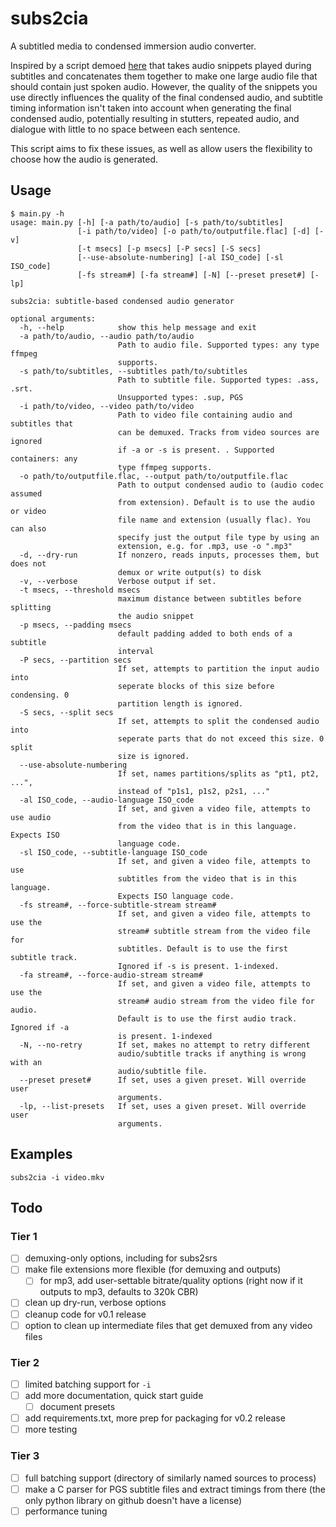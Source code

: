 # subs2cia

A subtitled media to condensed immersion audio converter.

Inspired by a script demoed [here](https://www.youtube.com/watch?v=QOLTeO-uCYU) that takes audio snippets played during 
subtitles and concatenates them together to make one large audio file that should contain just spoken audio. 
However, the quality of the snippets you use directly influences the quality of the final condensed audio, and subtitle 
timing information isn't taken into account when generating the final condensed audio, potentially resulting in 
stutters, repeated audio, and dialogue with little to no space between each sentence.

This script aims to fix these issues, as well as allow users the flexibility to choose how the audio is generated. 

## Usage
```
$ main.py -h
usage: main.py [-h] [-a path/to/audio] [-s path/to/subtitles]
               [-i path/to/video] [-o path/to/outputfile.flac] [-d] [-v]
               [-t msecs] [-p msecs] [-P secs] [-S secs]
               [--use-absolute-numbering] [-al ISO_code] [-sl ISO_code]
               [-fs stream#] [-fa stream#] [-N] [--preset preset#] [-lp]

subs2cia: subtitle-based condensed audio generator

optional arguments:
  -h, --help            show this help message and exit
  -a path/to/audio, --audio path/to/audio
                        Path to audio file. Supported types: any type ffmpeg
                        supports.
  -s path/to/subtitles, --subtitles path/to/subtitles
                        Path to subtitle file. Supported types: .ass, .srt.
                        Unsupported types: .sup, PGS
  -i path/to/video, --video path/to/video
                        Path to video file containing audio and subtitles that
                        can be demuxed. Tracks from video sources are ignored
                        if -a or -s is present. . Supported containers: any
                        type ffmpeg supports.
  -o path/to/outputfile.flac, --output path/to/outputfile.flac
                        Path to output condensed audio to (audio codec assumed
                        from extension). Default is to use the audio or video
                        file name and extension (usually flac). You can also
                        specify just the output file type by using an
                        extension, e.g. for .mp3, use -o ".mp3"
  -d, --dry-run         If nonzero, reads inputs, processes them, but does not
                        demux or write output(s) to disk
  -v, --verbose         Verbose output if set.
  -t msecs, --threshold msecs
                        maximum distance between subtitles before splitting
                        the audio snippet
  -p msecs, --padding msecs
                        default padding added to both ends of a subtitle
                        interval
  -P secs, --partition secs
                        If set, attempts to partition the input audio into
                        seperate blocks of this size before condensing. 0
                        partition length is ignored.
  -S secs, --split secs
                        If set, attempts to split the condensed audio into
                        seperate parts that do not exceed this size. 0 split
                        size is ignored.
  --use-absolute-numbering
                        If set, names partitions/splits as "pt1, pt2, ...",
                        instead of "p1s1, p1s2, p2s1, ..."
  -al ISO_code, --audio-language ISO_code
                        If set, and given a video file, attempts to use audio
                        from the video that is in this language. Expects ISO
                        language code.
  -sl ISO_code, --subtitle-language ISO_code
                        If set, and given a video file, attempts to use
                        subtitles from the video that is in this language.
                        Expects ISO language code.
  -fs stream#, --force-subtitle-stream stream#
                        If set, and given a video file, attempts to use the
                        stream# subtitle stream from the video file for
                        subtitles. Default is to use the first subtitle track.
                        Ignored if -s is present. 1-indexed.
  -fa stream#, --force-audio-stream stream#
                        If set, and given a video file, attempts to use the
                        stream# audio stream from the video file for audio.
                        Default is to use the first audio track. Ignored if -a
                        is present. 1-indexed
  -N, --no-retry        If set, makes no attempt to retry different
                        audio/subtitle tracks if anything is wrong with an
                        audio/subtitle file.
  --preset preset#      If set, uses a given preset. Will override user
                        arguments.
  -lp, --list-presets   If set, uses a given preset. Will override user
                        arguments.
```
## Examples
``subs2cia -i video.mkv``


## Todo

### Tier 1
 - [ ] demuxing-only options, including for subs2srs
 - [ ] make file extensions more flexible (for demuxing and outputs)
    - [ ] for mp3, add user-settable bitrate/quality options (right now if it outputs to mp3, defaults to 320k CBR)
 - [ ] clean up dry-run, verbose options 
 - [ ] cleanup code for v0.1 release
 - [ ] option to clean up intermediate files that get demuxed from any video files

### Tier 2
- [ ] limited batching support for ``-i``
 - [ ] add more documentation, quick start guide
    - [ ] document presets
 - [ ] add requirements.txt, more prep for packaging for v0.2 release
 - [ ] more testing

### Tier 3
 - [ ] full batching support (directory of similarly named sources to process)
 - [ ] make a C parser for PGS subtitle files and extract timings from there (the only python library on github doesn't have a license)
 - [ ] performance tuning
